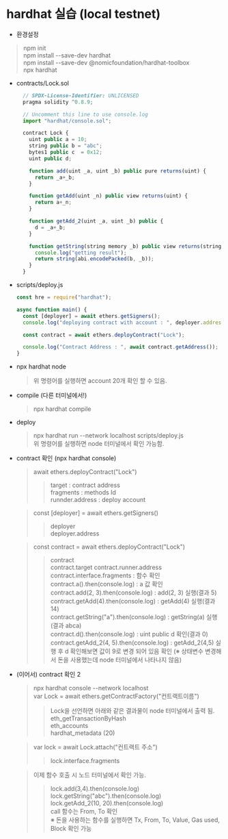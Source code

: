 # hardhat 실습 (local testnet)

- 환경설정

> npm init  
> npm install --save-dev hardhat  
> npm install --save-dev @nomicfoundation/hardhat-toolbox  
> npx hardhat

- contracts/Lock.sol

  ```javascript
    // SPDX-License-Identifier: UNLICENSED
    pragma solidity ^0.8.9;

    // Uncomment this line to use console.log
    import "hardhat/console.sol";

    contract Lock {
      uint public a = 10;
      string public b = "abc";
      bytes1 public c  = 0x12;
      uint public d;

      function add(uint _a, uint _b) public pure returns(uint) {
        return _a+_b;
      }

      function getAdd(uint _n) public view returns(uint) {
        return a+_n;
      }

      function getAdd_2(uint _a, uint _b) public {
        d = _a+_b;
      }

      function getString(string memory _b) public view returns(string memory) {
        console.log("getting result");
        return string(abi.encodePacked(b, _b));
      }
    }
  ```

- scripts/deploy.js

  ```javascript
  const hre = require("hardhat");

  async function main() {
    const [deployer] = await ethers.getSigners();
    console.log("deploying contract with account : ", deployer.address);

    const contract = await ethers.deployContract("Lock");

    console.log("Contract Address : ", await contract.getAddress());
  }
  ```

- npx hardhat node

  > 위 명령어를 실행하면 account 20개 확인 할 수 있음.

- compile (다른 터미널에서!)

  > npx hardhat compile

- deploy

  > npx hardhat run --network localhost scripts/deploy.js  
  > 위 명령어를 실행하면 node 터미널에서 확인 가능함.

- contract 확인 (npx hardhat console)

  > await ethers.deployContract("Lock")
  >
  > > target : contract address  
  > > fragments : methods Id  
  > > runnder.address : deploy account

  > const [deployer] = await ethers.getSigners()
  >
  > > deployer  
  > > deployer.address

  > const contract = await ethers.deployContract("Lock")
  >
  > > contract  
  > > contract.target
  > > contract.runner.address  
  > > contract.interface.fragments : 함수 확인  
  > > contract.a().then(console.log) : a 값 확인  
  > > contract.add(2, 3).then(console.log) : add(2, 3) 실행(결과 5)  
  > > contract.getAdd(4).then(console.log) : getAdd(4) 실행(결과 14)  
  > > contract.getString("a").then(console.log) : getString(a) 실행(결과 abca)  
  > > contract.d().then(console.log) : uint public d 확인(결과 0)  
  > > contract.getAdd_2(4, 5).then(console.log) : getAdd_2(4,5) 실행 후 d 확인해보면 값이 9로 변경 되어 있음 확인 (※ 상태변수 변경해서 돈을 사용했는데 node 터미널에서 나타나지 않음)

- (이어서) contract 확인 2

  > npx hardhat console --network localhost  
  > var Lock = await ethers.getContractFactory("컨트랙트이름")
  >
  > > Lock을 선언하면 아래와 같은 결과물이 node 터미널에서 출력 됨.  
  > > eth_getTransactionByHash  
  > > eth_accounts  
  > > hardhat_metadata (20)

  > var lock = await Lock.attach("컨트랙트 주소")
  >
  > > lock.interface.fragments

  > 이제 함수 호출 시 노드 터미널에서 확인 가능.
  >
  > > lock.add(3,4).then(console.log)  
  > > lock.getString("abc").then(console.log)  
  > > lock.getAdd_2(10, 20).then(console.log)  
  > > call 함수는 From, To 확인  
  > > ※ 돈을 사용하는 함수를 실행하면 Tx, From, To, Value, Gas used, Block 확인 가능
